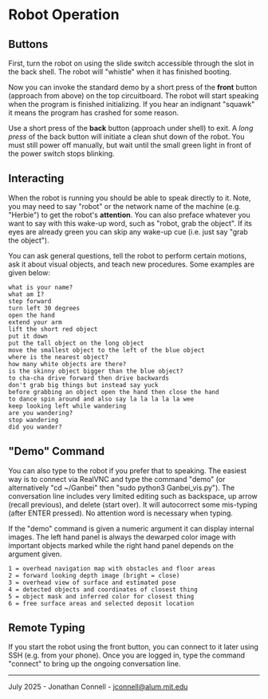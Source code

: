 # Robot Operation

## Buttons

First, turn the robot on using the slide switch accessible through the slot in the back shell. The robot will "whistle" when it has finished booting. 

Now you can invoke the standard demo by a short press of the __front__ button (approach from above) on the top circuitboard. The robot will start speaking when the program is finished initializing. If you hear an indignant "squawk" it means the program has crashed for some reason.

Use a short press of the __back__ button (approach under shell) to exit. A _long press_ of the back button will initiate a clean shut down of the robot. You must still power off manually, but wait until the small green light in front of the power switch stops blinking. 

## Interacting

When the robot is running you should be able to speak directly to it. Note, you may need to say "robot" or the network name of the machine (e.g. "Herbie") to get the robot's __attention__. You can also preface whatever you want to say with this wake-up word, such as "robot, grab the object". If its eyes are already green you can skip any wake-up cue (i.e. just say "grab the object").

You can ask general questions, tell the robot to perform certain motions, ask it about visual objects, and teach new procedures. Some examples are given below:

    what is your name?
    what am I?
    step forward
    turn left 30 degrees
    open the hand
    extend your arm
    lift the short red object
    put it down
    put the tall object on the long object
    move the smallest object to the left of the blue object
    where is the nearest object? 
    how many white objects are there?
    is the skinny object bigger than the blue object?
    to cha-cha drive forward then drive backwards
    don't grab big things but instead say yuck
    before grabbing an object open the hand then close the hand
    to dance spin around and also say la la la la la wee
    keep looking left while wandering
    are you wandering?
    stop wandering
    did you wander?

## "Demo" Command

You can also type to the robot if you prefer that to speaking. The easiest way is to connect via RealVNC and type the command "demo" (or alternatively "cd ~/Ganbei" then "sudo python3 Ganbei_vis.py"). The conversation line includes very limited editing such as backspace, up arrow (recall previous), and delete (start over). It will autocorrect some mis-typing (after ENTER pressed). No attention word is necessary when typing.

If the "demo" command is given a numeric argument it can display internal images. The left hand panel is always the dewarped color image with important objects marked while the right hand panel depends on the argument given.

    1 = overhead navigation map with obstacles and floor areas
    2 = forward looking depth image (bright = close)
    3 = overhead view of surface and estimated pose
    4 = detected objects and coordinates of closest thing
    5 = object mask and inferred color for closest thing
    6 = free surface areas and selected deposit location

## Remote Typing

If you start the robot using the front button, you can connect to it later using SSH (e.g. from your phone). Once you are logged in, type the command "connect" to bring up the ongoing conversation line.

---

July 2025 - Jonathan Connell - jconnell@alum.mit.edu
